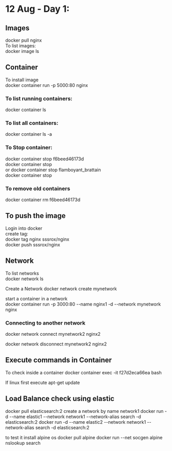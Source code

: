 # 12 Aug - Day 1:
## Images
docker pull nginx  
To list images:  
docker image ls  

## Container
To install image  
docker container run -p 5000:80 nginx  

### To list running containers:
docker container ls  

### To list all containers:
docker container ls -a  

### To Stop container:
docker container stop f6beed46173d  
docker container stop <containerid>  
or
docker container stop flamboyant_brattain  
docker container stop <containername>  


### To remove old containers 
docker container rm f6beed46173d  


## To push the image

Login into docker  
create tag:  
docker tag nginx sssrox/nginx  
docker push sssrox/nginx  


## Network
To list networks  
docker network ls  

Create a Network 
docker network create mynetwork  

start a container in a network  
docker container run -p 3000:80 --name nginx1 -d --network mynetwork nginx  

### Connecting to another network
docker network connect mynetwork2 nginx2

docker network disconnect mynetwork2 nginx2

## Execute commands in Container
To check inside a container
docker container exec -it f27d2eca66ea bash

If linux first execute apt-get update

## Load Balance check using elastic
docker pull elasticsearch:2
create a network by name network1
docker run -d --name elastic1 --network network1 --network-alias search -d elasticsearch:2
docker run -d --name elastic2 --network network1 --network-alias search -d elasticsearch:2

to test it install alpine os
docker pull alpine
docker run --net socgen alpine nslookup search
